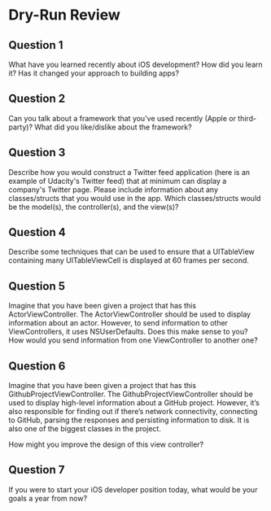 # Dry-Run Review
## Question 1
What have you learned recently about iOS development? How did you learn it? Has it changed your approach to building apps?
## Question 2
Can you talk about a framework that you've used recently (Apple or third-party)? What did you like/dislike about the framework?
## Question 3
Describe how you would construct a Twitter feed application (here is an example of Udacity's Twitter feed) that at minimum can display a company's Twitter page. Please include information about any classes/structs that you would use in the app. Which classes/structs would be the model(s), the controller(s), and the view(s)?
## Question 4
Describe some techniques that can be used to ensure that a UITableView containing many UITableViewCell is displayed at 60 frames per second.
## Question 5
Imagine that you have been given a project that has this ActorViewController. The ActorViewController should be used to display information about an actor. However, to send information to other ViewControllers, it uses NSUserDefaults. Does this make sense to you? How would you send information from one ViewController to another one?
## Question 6
Imagine that you have been given a project that has this GithubProjectViewController. The GithubProjectViewController should be used to display high-level information about a GitHub project. However, it’s also responsible for finding out if there’s network connectivity, connecting to GitHub, parsing the responses and persisting information to disk. It is also one of the biggest classes in the project.

How might you improve the design of this view controller?
## Question 7
If you were to start your iOS developer position today, what would be your goals a year from now?
